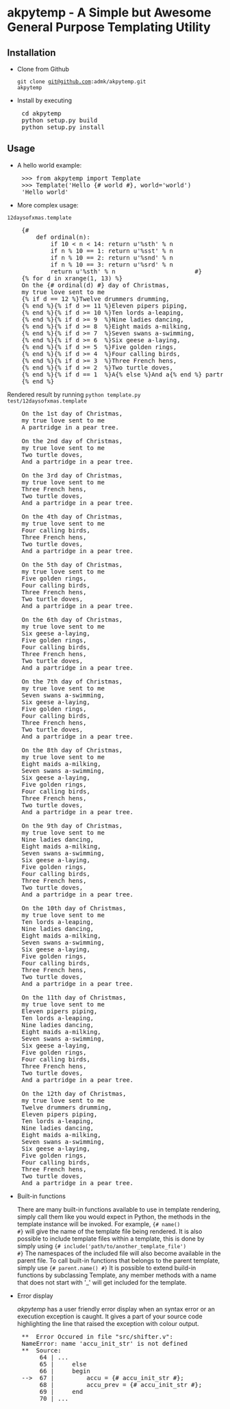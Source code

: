 akpytemp - A Simple but Awesome General Purpose Templating Utility
==================================================================

Installation
------------
* Clone from Github

    <code>git clone git@github.com:admk/akpytemp.git akpytemp</code>

* Install by executing

<pre>
    cd akpytemp
    python setup.py build
    python setup.py install
</pre>

Usage
-----
* A hello world example:

<pre>
    >>> from akpytemp import Template
    >>> Template('Hello {# world #}, world='world')
    'Hello world'
</pre>

* More complex usage:

<code>12daysofxmas.template</code>
<pre>
    {#
        def ordinal(n):
            if 10 < n < 14: return u'%sth' % n
            if n % 10 == 1: return u'%sst' % n
            if n % 10 == 2: return u'%snd' % n
            if n % 10 == 3: return u'%srd' % n
            return u'%sth' % n                      #}
    {% for d in xrange(1, 13) %}
    On the {# ordinal(d) #} day of Christmas,
    my true love sent to me
    {% if d == 12 %}Twelve drummers drumming,
    {% end %}{% if d >= 11 %}Eleven pipers piping,
    {% end %}{% if d >= 10 %}Ten lords a-leaping,
    {% end %}{% if d >= 9  %}Nine ladies dancing,
    {% end %}{% if d >= 8  %}Eight maids a-milking,
    {% end %}{% if d >= 7  %}Seven swans a-swimming,
    {% end %}{% if d >= 6  %}Six geese a-laying,
    {% end %}{% if d >= 5  %}Five golden rings,
    {% end %}{% if d >= 4  %}Four calling birds,
    {% end %}{% if d >= 3  %}Three French hens,
    {% end %}{% if d >= 2  %}Two turtle doves,
    {% end %}{% if d == 1  %}A{% else %}And a{% end %} partridge in a pear tree.
    {% end %}    
</pre>
Rendered result by running
    <code>python template.py test/12daysofxmas.template</code>
<pre>
    On the 1st day of Christmas,
    my true love sent to me
    A partridge in a pear tree.

    On the 2nd day of Christmas,
    my true love sent to me
    Two turtle doves,
    And a partridge in a pear tree.

    On the 3rd day of Christmas,
    my true love sent to me
    Three French hens,
    Two turtle doves,
    And a partridge in a pear tree.

    On the 4th day of Christmas,
    my true love sent to me
    Four calling birds,
    Three French hens,
    Two turtle doves,
    And a partridge in a pear tree.

    On the 5th day of Christmas,
    my true love sent to me
    Five golden rings,
    Four calling birds,
    Three French hens,
    Two turtle doves,
    And a partridge in a pear tree.

    On the 6th day of Christmas,
    my true love sent to me
    Six geese a-laying,
    Five golden rings,
    Four calling birds,
    Three French hens,
    Two turtle doves,
    And a partridge in a pear tree.

    On the 7th day of Christmas,
    my true love sent to me
    Seven swans a-swimming,
    Six geese a-laying,
    Five golden rings,
    Four calling birds,
    Three French hens,
    Two turtle doves,
    And a partridge in a pear tree.

    On the 8th day of Christmas,
    my true love sent to me
    Eight maids a-milking,
    Seven swans a-swimming,
    Six geese a-laying,
    Five golden rings,
    Four calling birds,
    Three French hens,
    Two turtle doves,
    And a partridge in a pear tree.

    On the 9th day of Christmas,
    my true love sent to me
    Nine ladies dancing,
    Eight maids a-milking,
    Seven swans a-swimming,
    Six geese a-laying,
    Five golden rings,
    Four calling birds,
    Three French hens,
    Two turtle doves,
    And a partridge in a pear tree.

    On the 10th day of Christmas,
    my true love sent to me
    Ten lords a-leaping,
    Nine ladies dancing,
    Eight maids a-milking,
    Seven swans a-swimming,
    Six geese a-laying,
    Five golden rings,
    Four calling birds,
    Three French hens,
    Two turtle doves,
    And a partridge in a pear tree.

    On the 11th day of Christmas,
    my true love sent to me
    Eleven pipers piping,
    Ten lords a-leaping,
    Nine ladies dancing,
    Eight maids a-milking,
    Seven swans a-swimming,
    Six geese a-laying,
    Five golden rings,
    Four calling birds,
    Three French hens,
    Two turtle doves,
    And a partridge in a pear tree.

    On the 12th day of Christmas,
    my true love sent to me
    Twelve drummers drumming,
    Eleven pipers piping,
    Ten lords a-leaping,
    Nine ladies dancing,
    Eight maids a-milking,
    Seven swans a-swimming,
    Six geese a-laying,
    Five golden rings,
    Four calling birds,
    Three French hens,
    Two turtle doves,
    And a partridge in a pear tree.
</pre>

* Built-in functions

    There are many built-in functions available to use in template rendering,
    simply call them like you would expect in Python, the methods in the
    template instance will be invoked. For example,
        <code>{# name() #}</code>
    will give the name of the template file being rendered.
    It is also possible to include template files within a template, this is
    done by simply using
        <code>{# include('path/to/another_template_file') #}</code>
    The namespaces of the included file will also become available in the
    parent file.
    To call built-in functions that belongs to the parent template, simply use
        <code>{# parent.name() #}</code>
    It is possible to extend build-in functions by subclassing Template, any
    member methods with a name that does not start with '_' will get included
    for the template.

* Error display

    *akpytemp* has a user friendly error display when an syntax error or an
    execution exception is caught. It gives a part of your source code
    highlighting the line that raised the exception with colour output.
<pre>
    **  Error Occured in file "src/shifter.v":
    NameError: name 'accu_init_str' is not defined
    **  Source:
         64 | ...
         65 |     else
         66 |     begin
    -->  67 |         accu = {# accu_init_str #};
         68 |         accu_prev = {# accu_init_str #};
         69 |     end
         70 | ...
</pre>
